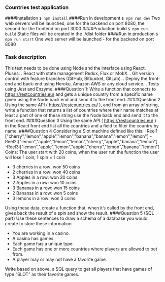 ### Countries test application

####Installation
`$ npm install`
####Run in development
`$ npm run dev`
Two web servers will be launched, one for the backend on port 8080, the second for the frontend on port 3000
####Production build
`$ npm run build`
Static files will be created in the ./dist folder
####Run in production
`$ npm run start`
One web server will be launched - for the backend on port 8080

### Task description

This test needs to be done using Node and the interface using React.
Pluses: . React with state management Redux, Flux or MobX. . Git version control with feature branches (GitHub, Bitbucket, GitLab). . Deploy the front-end and back-end using Heroku, Amazon AWS or any cloud service. . Tests using Jest and Enzyme.
####Question 1:
Write a function that connects to https://restcountries.eu/ and gets a unique country from a specific name given using the Node back end and send it to the front end.
####Question 2
Using the same API ( https://restcountries.eu/ ), and from an array of string, write a function that returns a list of countries where their name matches at least a part of one of these string use the Node back end and send it to the front end.
####Question 3
Using the same API ( https://restcountries.eu/ ) in the React front end list all the countries and a field to filter the country by name.
####Question 4
Considering a Slot machine defined like this:
-Reel1:["cherry","lemon","apple","lemon","banana","banana","lemon","lemon"]
-Reel2:["lemon","apple","lemon","lemon","cherry","apple","banana","lemon"]
-Reel3:["lemon","apple","lemon","apple","cherry","lemon","banana","lemon"]
Coins: The user start with 20 coins, when the user run the function the user will lose 1 coin, 1 spin = 1 coin

- 3 cherries in a row: won 50 coins
- 2 cherries in a row: won 40 coins
- 3 Apples in a row: won 20 coins
- 2 Apples in a row: won 10 coins
- 3 Bananas in a row: won 15 coins
- 2 Bananas in a row: won 5 coins
- 3 lemons in a row: won 3 coins

Using these data, create a function that, when it’s called by the front end, gives back the result of a spin and show the result.
####Question 5 (SQL part)
Use these sentences to draw a schema of a database you would create to store these information

- You are working in a casino.
- A casino has games.
- Each game has a unique type.
- Each game has one or more countries where players are allowed to bet from.
- A player may or may not have a favorite game.

Write based on above, a SQL query to get all players that have games of type “SLOT” as their favorite games.
